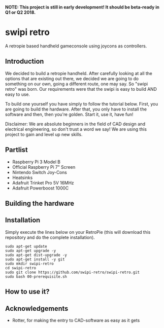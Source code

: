 __NOTE: This project is still in early development! It should be beta-ready in Q1 or Q2 2018.__

# swipi retro
A retropie based handheld gameconsole using joycons as controllers.

## Introduction
We decided to build a retropie handheld. After carefully looking at all the options that are existing out there, we decided we are going to do something on our own, going a different route, one may say. So "swipi retro" was born. Our requirements were that the swipi is easy to build AND easy to use.

To build one yourself you have simply to follow the tutorial below. First, you are going to build the hardware. After that, you only have to install the software and then, then you're golden. Start it, use it, have fun!

Disclaimer: We are absolute beginners in the field of CAD design and electrical engineering, so don't trust a word we say! We are using this project to gain and level up new skills.

## Partlist
* Raspberry Pi 3 Model B
* Official Raspberry Pi 7" Screen
* Nintendo Switch Joy-Cons
* Heatsinks
* Adafruit Trinket Pro 5V 16MHz
* Adafruit Powerboost 1000C

## Building the hardware

## Installation
Simply execute the lines below on your RetroPie (this will download this repository and do the complete installation).

```
sudo apt-get update
sudo apt-get upgrade -y
sudo apt-get dist-upgrade -y
sudo apt-get install -y git
sudo mkdir swipi-retro
cd swipi-retro
sudo git clone https://github.com/swipi-retro/swipi-retro.git
sudo bash 00-prerequisite.sh
```

## How to use it?

## Acknowledgements
* Rotter, for making the entry to CAD-software as easy as it gets
